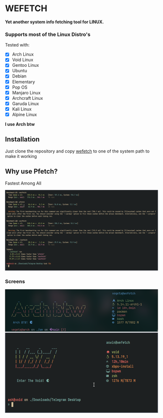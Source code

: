 # WEFETCH
**Yet another system info fetching tool for LINUX.**

### Supports most of the Linux Distro's
Tested with:
- [x] Arch Linux
- [x] Void Linux
- [x] Gentoo Linux
- [x] Ubuntu
- [x] Debian
- [x] Elementary
- [x] Pop OS
- [x] Manjaro Linux
- [x] Archcraft Linux
- [x] Garuda Linux
- [x] Kali Linux
- [x] Alpine Linux

**I use Arch btw**


## Installation

Just clone the repository and copy [wefetch](https://github.com/vegetaxd/wefetch/blob/main/wefetch) to one of the system path to make it working

## Why use Pfetch?

Fastest Among All

![alt text](https://github.com/VegetaxD/wefetch/blob/main/screens/fastest.png)
### Screens
![alt text](https://github.com/VegetaxD/wefetch/blob/main/screens/arch.png)
![alt text](https://github.com/VegetaxD/wefetch/blob/main/screens/void.png)
